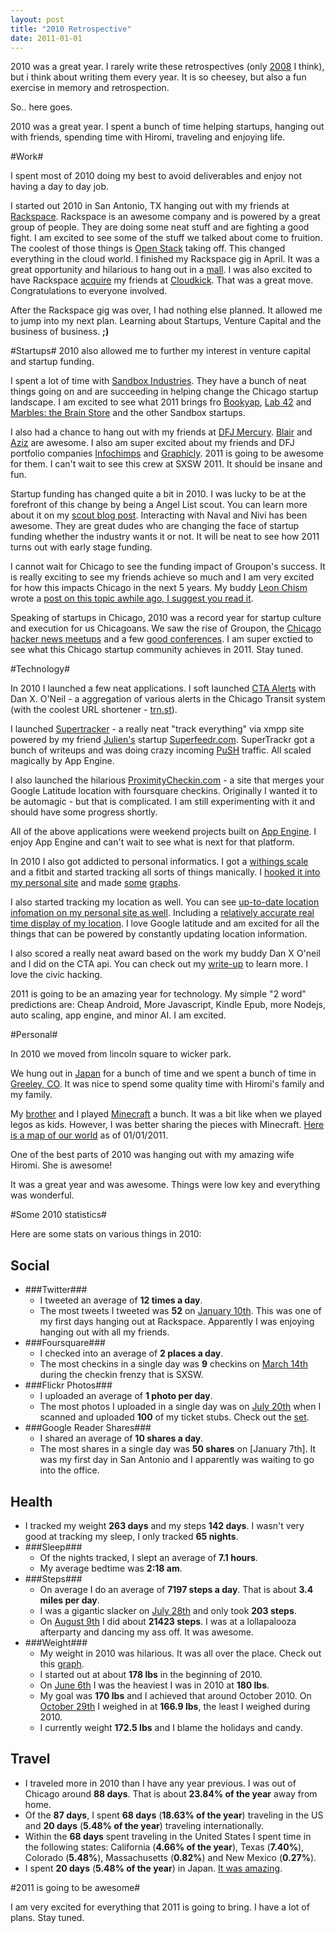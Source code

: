 ```yaml
--- 
layout: post
title: "2010 Retrospective"
date: 2011-01-01
--- 
```


2010 was a great year. I rarely write these retrospectives (only [2008](http://www.nata2.org/2009/01/04/2008-retrospectiv/) I think), but i think about writing them every year. It is so cheesey, but also a fun exercise in memory and retrospection. 

So.. here goes. 

2010 was a great year. I spent a bunch of time helping startups, hanging out with friends, spending time with Hiromi, traveling and enjoying life. 

#Work#

I spent most of 2010 doing my best to avoid deliverables and enjoy not having a day to day job.

I started out 2010 in San Antonio, TX hanging out with my friends at [Rackspace](http://www.rackspace.com/). Rackspace is an awesome company and is powered by a great group of people. They are doing some neat stuff and are fighting a good fight. I am excited to see some of the stuff we talked about come to fruition. The coolest of those things is [Open Stack](http://www.openstack.org/) taking off. This changed everything in the cloud world. I finished my Rackspace gig in April. It was a great opportunity and hilarious to hang out in a [mall](http://www.zdnet.com/blog/green/rackspace-offers-a-unique-green-way-to-recycle-an-abandoned-mall/768). I was also excited to have Rackspace [acquire](https://www.cloudkick.com/acquisition-faq) my friends at [Cloudkick](https://www.cloudkick.com/). That was a great move. Congratulations to everyone involved. 

After the Rackspace gig was over, I had nothing else planned. It allowed me to jump into my next plan. Learning about Startups, Venture Capital and the business of business. **;)**

#Startups#
2010 also allowed me to further my interest in venture capital and startup funding.

I spent a lot of time with [Sandbox Industries](https://sandboxindustries.com/). They have a bunch of neat things going on and are succeeding in helping change the Chicago startup landscape. I am excited to see what 2011 brings fro [Bookyap](http://bookyap.com/), [Lab 42](https://lab42.com/) and [Marbles: the Brain Store](http://www.marblesthebrainstore.com/) and the other Sandbox startups. 

I also had a chance to hang out with my friends at [DFJ Mercury](http://www.dfjmercury.com/). [Blair](http://www.dfjmercury.com/blair-garrou/) and [Aziz](http://www.dfjmercury.com/aziz-ahmed-gilani/) are awesome. I also am super excited about my friends and DFJ portfolio companies [Infochimps](http://infochimps.com/) and [Graphicly](http://graphic.ly/). 2011 is going to be awesome for them. I can't wait to see this crew at SXSW 2011. It should be insane and fun. 

Startup funding has changed quite a bit in 2010. I was lucky to be at the forefront of this change by being a Angel List scout. You can learn more about it on my [scout blog post](http://www.nata2.org/2010/09/03/yes-i-am-a-venture-hacks-scout/). Interacting with Naval and Nivi has been awesome. They are great dudes who are changing the face of startup funding whether the industry wants it or not.  It will be neat to see how 2011 turns out with early stage funding.

I cannot wait for Chicago to see the funding impact of Groupon's success. It is really exciting to see my friends achieve so much and I am very excited for how this impacts Chicago in the next 5 years. My buddy [Leon Chism](http://twitter.com/leonc) wrote a [post on this topic awhile ago, I suggest you read it](http://leonc.tumblr.com/post/2071971732/chicago-mafias). 

Speaking of startups in Chicago, 2010 was a record year for startup culture and execution for us Chicagoans. We saw the rise of Groupon, the [Chicago hacker news meetups](https://groups.google.com/group/hn-chicago) and a few [good conferences](http://startupmixology.techcocktail.com/2010-chicago/). I am super exctied to see what this Chicago startup community achieves in 2011. Stay tuned. 

#Technology#

In 2010 I launched a few neat applications. I soft launched [CTA Alerts](http://www.ctaalerts.com/) with Dan X. O'Neil - a aggregation of various alerts in the Chicago Transit system (with the coolest URL shortener - [trn.st](http://trn.st)). 

I launched [Supertracker](http://supertrackr.com) - a really neat "track everything" via xmpp site powered by my friend [Julien's](https://twitter.com/julien51) startup [Superfeedr.com](http://superfeedr.com). SuperTrackr got a bunch of writeups and was doing crazy incoming [PuSH](http://code.google.com/p/pubsubhubbub/) traffic. All scaled magically by App Engine. 

I also launched the hilarious [ProximityCheckin.com](http://ProximityCheckin.com) - a site that merges your Google Latitude location with foursquare checkins. Originally I wanted it to be automagic - but that is complicated. I am still experimenting with it and should have some progress shortly. 

All of the above applications were weekend projects built on [App Engine](http://code.google.com/appengine/). I enjoy App Engine and can't wait to see what is next for that platform. 

In 2010 I also got addicted to personal informatics. I got a [withings scale](http://www.amazon.com/gp/product/B002JE2PSA?ie=UTF8&tag=nata2productions&linkCode=as2&camp=1789&creative=390957&creativeASIN=B002JE2PSA) and a fitbit and started tracking all sorts of things manically. I [hooked it into my personal site](http://harperreed.org/informatics) and made [some](http://harperreed.org/informatics/steps/) [graphs](http://harperreed.org/informatics/weight/). 

I also started tracking my location as well. You can see [up-to-date location infomation on my personal site as well](http://harperreed.org/where). Including a [relatively accurate real time display of my location](http://harperreed.org/where/now). I love Google latitude and am excited for all the things that can be powered by constantly updating location information. 

I also scored a really neat award based on the work my buddy Dan X O'neil and I did on the CTA api. You can check out my [write-up](http://www.nata2.org/2010/09/25/cta-hacking-unofficial-apis-and-winning-a-data-innovation-award/) to learn more. I love the civic hacking. 

2011 is going to be an amazing year for technology. My simple "2 word" predictions are: Cheap Android, More Javascript, Kindle Epub, more Nodejs, auto scaling, app engine, and minor AI. I am excited. 

#Personal#

In 2010 we moved from lincoln square to wicker park.

We hung out in [Japan](http://www.flickr.com/photos/natatwo/sets/72157625598388247/) for a bunch of time and we spent  a bunch of time in [Greeley, CO](http://en.wikipedia.org/wiki/Greeley,_Colorado). It was nice to spend some quality time with Hiromi's family and my family.

My [brother](http://dylanreed.com) and I played [Minecraft](http://minecraft.net/) a bunch. It was a bit like when we played legos as kids. However, I was better sharing the pieces with Minecraft. [Here is a map of our world](http://harperreed.org/minecraft/) as of 01/01/2011.

One of the best parts of 2010 was hanging out with my amazing wife Hiromi. She is awesome!

It was a great year and was awesome. Things were low key and everything was wonderful.

#Some 2010 statistics#

Here are some stats on various things in 2010:

## Social ##

*   ###Twitter###
    *   I tweeted an average of **12 times a day**.
    *   The most tweets I tweeted was **52** on [January 10th](http://harperreed.org/activity?date=2010-01-10). This was one of my first days hanging out at Rackspace. Apparently I was enjoying hanging out with all my friends. 
*   ###Foursquare###
    *   I checked into an average of **2 places a day**.
    *   The most checkins in a single day was **9** checkins on [March 14th](http://harperreed.org/activity?date=2010-03-14) during the checkin frenzy that is SXSW. 
*   ###Flickr Photos###
    *   I uploaded an average of **1 photo per day**.
    *   The most photos I uploaded in a single day was on [July 20th](http://harperreed.org/activity?date=2010-07-20) when I scanned and uploaded **100** of my ticket stubs. Check out the [set](http://www.flickr.com/photos/natatwo/sets/72157624542393586/).
*   ###Google Reader Shares###
    *   I shared an average of **10 shares a day**.
    *   The most shares in a single day was **50 shares** on [January 7th]. It was my first day in San Antonio and I apparently was waiting to go into the office. 

## Health ##

*   I tracked my weight **263 days** and my steps **142 days**. I wasn't very good at tracking my sleep, I only tracked **65 nights**.
*   ###Sleep###
    *   Of the nights tracked, I slept an average of **7.1 hours**.
    *   My average bedtime was **2:18 am**.
*   ###Steps###
    *   On average I do an average of **7197 steps a day**. That is about **3.4 miles per day**.
    *   I was a gigantic slacker on [July 28th](http://harperreed.org/activity?date=2010-07-28) and only took **203 steps**.
    *   On [August 9th](http://harperreed.org/activity?date=2010-08-9) I did about **21423 steps**. I was at a lollapalooza afterparty and dancing my ass off. It was awesome.
*   ###Weight###
    *   My weight in 2010 was hilarious. It was all over the place. Check out this [graph](http://www.flickr.com/photos/natatwo/5232405147/).
    *   I started out at about **178 lbs** in the beginning of 2010. 
    *   On [June 6th](http://harperreed.org/activity?date=2010-06-6) I was the heaviest I was in 2010 at **180 lbs**. 
    *   My goal was **170 lbs** and I achieved that around October 2010. On [October 29th](http://harperreed.org/activity?date=2010-10-29) I weighed in at **166.9 lbs**, the least I weighed during 2010. 
    *   I currently weight **172.5 lbs** and I blame the holidays and candy. 

## Travel ##

*   I traveled more in 2010 than I have any year previous. I was out of Chicago around **88 days**. That is about **23.84% of the year** away from home.
*   Of the **87 days**, I spent **68 days** (**18.63% of the year**) traveling in the US and **20 days** (**5.48% of the year**) traveling internationally. 
*   Within the **68 days** spent traveling in the United States I spent time in the following states: California (**4.66% of the year**), Texas (**7.40%**), Colorado (**5.48%**), Massachusetts (**0.82%**) and New Mexico (**0.27%**).
*   I spent **20 days** (**5.48% of the year**) in Japan. [It was amazing](http://www.flickr.com/photos/natatwo/sets/72157625598388247/). 

#2011 is going to be awesome#

I am very excited for everything that 2011 is going to bring. I have a lot of plans. Stay tuned.
